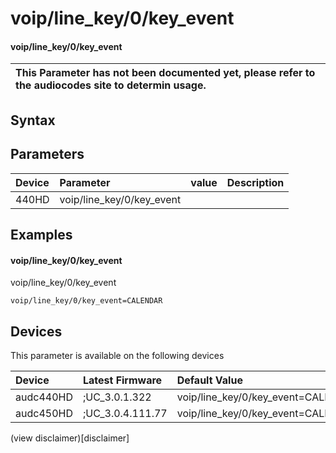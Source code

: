 ﻿---
description: voip/line_key/0/key_event
search: false
---

# voip/line_key/0/key_event

#### voip/line_key/0/key_event


| This Parameter has not been documented yet, please refer to the audiocodes site to determin usage.  | 
| :--- |

## Syntax

## Parameters
|Device|Parameter|value|Description|
|:---|:---|:---|:---|
| 440HD | voip/line_key/0/key_event |  |  |

## Examples
#### voip/line_key/0/key_event

voip/line_key/0/key_event

```
voip/line_key/0/key_event=CALENDAR
```

## Devices
This parameter is available on the following devices

| Device | Latest Firmware | Default Value |
|:---|:---|:---|
| audc440HD | ;UC_3.0.1.322 | voip/line_key/0/key_event=CALENDAR 
| audc450HD | ;UC_3.0.4.111.77 | voip/line_key/0/key_event=CALENDAR 

(view disclaimer)[disclaimer]
